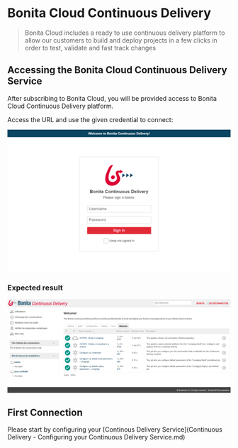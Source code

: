 # Bonita Cloud Continuous Delivery
>Bonita Cloud includes a ready  to use continuous delivery platform to allow our customers to build and deploy projects in a few clicks in order to test, validate and fast track changes

## Accessing the Bonita Cloud Continuous Delivery Service
After subscribing to Bonita Cloud, you will be provided access to Bonita Cloud Continuous Delivery platform.  

Access the URL and use the given credential to connect:

![CDLoginPage](/images/CD_LoginPage.png)
### Expected result
![CDHome](/images/CD_LogHome.png)

## First Connection
Please start by configuring your [Continous Delivery Service](Continuous Delivery - Configuring your Continuous Delivery Service.md)
